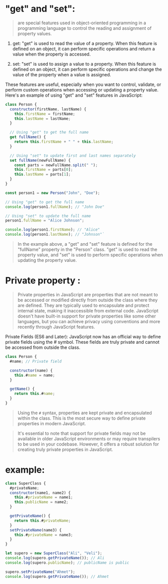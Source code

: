 # "get" and "set":

> are special features used in object-oriented programming in a programming language to control the reading and assignment of property values.

1. get: "get" is used to read the value of a property. When this feature is defined on an object, it can perform specific operations and return a value when the property is accessed.

2. set: "set" is used to assign a value to a property. When this feature is defined on an object, it can perform specific operations and change the value of the property when a value is assigned.

These features are useful, especially when you want to control, validate, or perform custom operations when accessing or updating a property value. Here's an example of using "get" and "set" features in JavaScript:

```javascript
class Person {
  constructor(firstName, lastName) {
    this.firstName = firstName;
    this.lastName = lastName;
  }

  // Using "get" to get the full name
  get fullName() {
    return this.firstName + " " + this.lastName;
  }

  // Using "set" to update first and last names separately
  set fullName(newFullName) {
    const parts = newFullName.split(" ");
    this.firstName = parts[0];
    this.lastName = parts[1];
  }
}

const person1 = new Person("John", "Doe");

// Using "get" to get the full name
console.log(person1.fullName); // "John Doe"

// Using "set" to update the full name
person1.fullName = "Alice Johnson";

console.log(person1.firstName); // "Alice"
console.log(person1.lastName); // "Johnson"`
```

> In the example above, a "get" and "set" feature is defined for the "fullName" property in the "Person" class. "get" is used to read the property value, and "set" is used to perform specific operations when updating the property value.

# Private property :

> Private properties in JavaScript are properties that are not meant to be accessed or modified directly from outside the class where they are defined. They are typically used to encapsulate and protect internal state, making it inaccessible from external code. JavaScript doesn't have built-in support for private properties like some other languages, but you can achieve privacy using conventions and more recently through JavaScript features.

Private Fields (ES6 and Later): JavaScript now has an official way to define private fields using the # symbol. These fields are truly private and cannot be accessed from outside the class.

```javascript
class Person {
  #name; // Private field

  constructor(name) {
    this.#name = name;
  }

  getName() {
    return this.#name;
  }
}
```

> Using the `#` syntax, properties are kept private and encapsulated within the class. This is the most secure way to define private properties in modern JavaScript.

> It's essential to note that support for private fields may not be available in older JavaScript environments or may require transpilers to be used in your codebase. However, it offers a robust solution for creating truly private properties in JavaScript.

# example:

```javascript
class SuperClass {
  #privateName;
  constructor(name1, name2) {
    this.#privateName = name1;
    this.publicName = name2;
  }

  getPrivateName() {
    return this.#privateName;
  }
  setPrivateName(name3) {
    this.#privateName = name3;
  }
}

let supero = new SuperClass("Ali", "Veli");
console.log(supero.getPrivateName()); // Ali
console.log(supero.publicName); // publicName is public

supero.setPrivateName("Ahmet");
console.log(supero.getPrivateName()); // Ahmet
```
